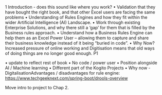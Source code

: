 1 Introduction - does this sound like where you work?	•	Validation that they have bought the right book, and that other Excel users are facing the same problems
•	Understanding of Rules Engines and how they fit within the wider Artificial Intelligence (AI) Landscape.
•	Work through existing Enterprise Solutions, and why there still a ‘gap’ for them that is filled by the Business rules approach.
•	Understand how a Business Rules Engine can help them as an Excel Power User – allowing them to capture and share their business knowledge instead of it being “buried in code”.
•	Why Now? Increased pressure of online working and Digitisation means that old ways of doing things are no longer good enough.	P1
 
•	update to reflect rest of book
•	No code / power user
•	Position alongside AI / Machine learning
•	Different part of the Kogito Projects
•	Why now - DigitalisationAdvantages / disadvantages for rule engine: https://www.techgeeknext.com/spring-boot/drools-overview
 
 
Move intro to project to Chap 2.
 
 	 
